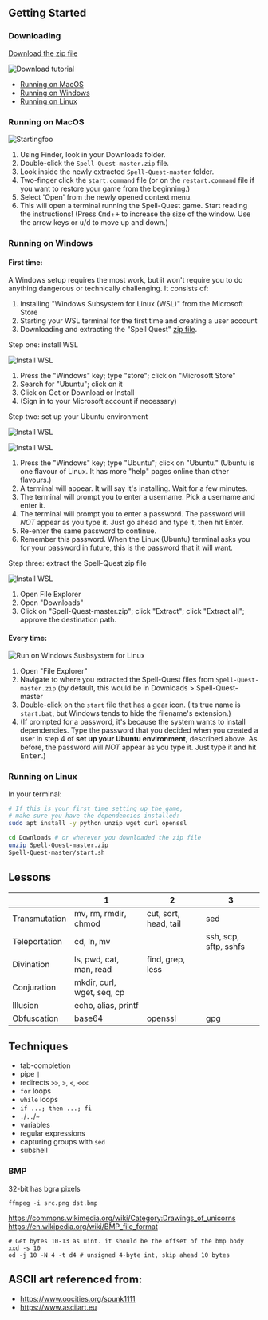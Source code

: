 ## Getting Started

### Downloading
[Download the zip file](https://github.com/entrity/Spell-Quest/archive/master.zip)

![Download tutorial](https://duck-of-doom.com/spell-quest/download.gif)

* [Running on MacOS](#running-on-macos)
* [Running on Windows](#running-on-windows)
* [Running on Linux](#running-on-linux)

### Running on MacOS

![Startingfoo](https://duck-of-doom.com/spell-quest/start-macos2.gif)

1. Using Finder, look in your Downloads folder.
2. Double-click the `Spell-Quest-master.zip` file.
3. Look inside the newly extracted `Spell-Quest-master` folder.
4. Two-finger click the `start.command` file (or on the `restart.command` file if you want to restore your game from the beginning.)
5. Select 'Open' from the newly opened context menu.
6. This will open a terminal running the Spell-Quest game. Start reading the instructions! (Press <kbd>Cmd</kbd>+<kbd>+</kbd> to increase the size of the window. Use the arrow keys or <kbd>u</kbd>/<kbd>d</kbd> to move up and down.)

### Running on Windows

#### First time:
A Windows setup requires the most work, but it won't require you to do anything dangerous or technically challenging. It consists of:

1. Installing "Windows Subsystem for Linux (WSL)" from the Microsoft Store
2. Starting your WSL terminal for the first time and creating a user account
3. Downloading and extracting the "Spell Quest" [zip file](https://github.com/entrity/Spell-Quest/archive/master.zip).

Step one: install WSL

![Install WSL](https://duck-of-doom.com/spell-quest/wsl-install.gif)

1. Press the "Windows" key; type "store"; click on "Microsoft Store"
2. Search for "Ubuntu"; click on it
3. Click on Get or Download or Install
4. (Sign in to your Microsoft account if necessary)

Step two: set up your Ubuntu environment

![Install WSL](https://duck-of-doom.com/spell-quest/wsl-open-terminal.gif)

![Install WSL](https://duck-of-doom.com/spell-quest/wsl-create-user.gif)

1. Press the "Windows" key; type "Ubuntu"; click on "Ubuntu." (Ubuntu is one flavour of Linux. It has more "help" pages online than other flavours.)
2. A terminal will appear. It will say it's installing. Wait for a few minutes.
3. The terminal will prompt you to enter a username. Pick a username and enter it.
4. The terminal will prompt you to enter a password. The password will _NOT_ appear as you type it. Just go ahead and type it, then hit Enter.
5. Re-enter the same password to continue.
6. Remember this password. When the Linux (Ubuntu) terminal asks you for your password in future, this is the password that it will want.

Step three: extract the Spell-Quest zip file

![Install WSL](https://duck-of-doom.com/spell-quest/wsl-extract.gif)

1. Open File Explorer
2. Open "Downloads"
3. Click on "Spell-Quest-master.zip"; click "Extract"; click "Extract all"; approve the destination path.

#### Every time:

![Run on Windows Susbsystem for Linux](https://duck-of-doom.com/spell-quest/start-windows.gif)

1. Open "File Explorer"
2. Navigate to where you extracted the Spell-Quest files from `Spell-Quest-master.zip` (by default, this would be in Downloads > Spell-Quest-master
3. Double-click on the `start` file that has a gear icon. (Its true name is `start.bat`, but Windows tends to hide the filename's extension.)
4. (If prompted for a password, it's because the system wants to install dependencies. Type the password that you decided when you created a user in step 4 of **set up your Ubuntu environment**, described above. As before, the password will _NOT_ appear as you type it. Just type it and hit <kbd>Enter</kbd>.)

### Running on Linux

In your terminal:

```bash
# If this is your first time setting up the game,
# make sure you have the dependencies installed:
sudo apt install -y python unzip wget curl openssl
``` 

```bash
cd Downloads # or wherever you downloaded the zip file
unzip Spell-Quest-master.zip
Spell-Quest-master/start.sh
```

## Lessons

| | 1 | 2 | 3 |
| - | - | - | - |
| Transmutation | mv, rm, rmdir, chmod | cut, sort, head, tail | sed |
| Teleportation | cd, ln, mv | | ssh, scp, sftp, sshfs |
| Divination | ls, pwd, cat, man, read | find, grep, less |
| Conjuration | mkdir, curl, wget, seq, cp |
| Illusion | echo, alias, printf |
| Obfuscation | base64 | openssl | gpg |


## Techniques

* tab-completion
* pipe `|`
* redirects `>>`, `>`, `<`, `<<<`
* `for` loops
* `while` loops
* `if ...; then ...; fi`
* `.`/`..`/`~`
* variables
* regular expressions
* capturing groups with `sed`
* subshell

### BMP

32-bit has bgra pixels

```
ffmpeg -i src.png dst.bmp
```

https://commons.wikimedia.org/wiki/Category:Drawings_of_unicorns
https://en.wikipedia.org/wiki/BMP_file_format

```
# Get bytes 10-13 as uint. it should be the offset of the bmp body
xxd -s 10 
od -j 10 -N 4 -t d4 # unsigned 4-byte int, skip ahead 10 bytes
```

## ASCII art referenced from:

* https://www.oocities.org/spunk1111
* https://www.asciiart.eu
